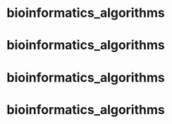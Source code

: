 # bioinformatics_algorithms
# bioinformatics_algorithms
# bioinformatics_algorithms
# bioinformatics_algorithms
